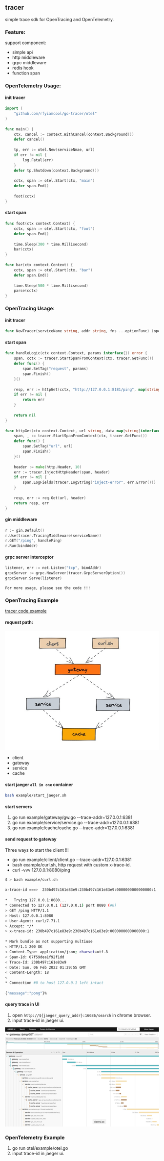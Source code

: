 ## tracer

simple trace sdk for OpenTracing and OpenTelemetry.

### Feature:

support component:

- simple api
- http middleware
- grpc middleware
- redis hook
- function span

### OpenTelemetry Usage:

#### init tracer

```go
import (
	"github.com/rfyiamcool/go-tracer/otel"
)

func main() {
	ctx, cancel := context.WithCancel(context.Background())
	defer cancel()

	tp, err := otel.New(serviceNmae, url)
	if err != nil {
		log.Fatal(err)
	}
	defer tp.Shutdown(context.Background())

	cctx, span := otel.Start(ctx, "main")
	defer span.End()

	foot(cctx)
}
```

#### start span

```go
func foot(ctx context.Context) {
	cctx, span := otel.Start(ctx, "foot")
	defer span.End()

	time.Sleep(300 * time.Millisecond)
	bar(cctx)
}

func bar(ctx context.Context) {
	cctx, span := otel.Start(ctx, "bar")
	defer span.End()

	time.Sleep(500 * time.Millisecond)
	parse(cctx)
}
```

### OpenTracing Usage:

#### init tracer

```go
func NewTracer(serviceName string, addr string, fns ...optionFunc) (opentracing.Tracer, io.Closer, error) {
```

#### start span

```go
func handleLogic(ctx context.Context, params interface{}) error {
	span, cctx := tracer.StartSpanFromContext(ctx, tracer.GetFunc())
	defer func() {
		span.SetTag("request", params)
		span.Finish()
	}()

	resp, err := httpGet(cctx, "http://127.0.0.1:8181/ping", map[string]interface{}{"k1": "v1"})
	if err != nil {
		return err
	}

	return nil
}

func httpGet(ctx context.Context, url string, data map[string]interface{}) (*req.Resp, error) {
	span, _ := tracer.StartSpanFromContext(ctx, tracer.GetFunc())
	defer func() {
		span.SetTag("url", url)
		span.Finish()
	}()

	header := make(http.Header, 10)
	err := tracer.InjectHttpHeader(span, header)
	if err != nil {
		span.LogFields(tracer.LogString("inject-error", err.Error()))
	}

	resp, err := req.Get(url, header)
	return resp, err
}
```

#### gin middleware

```go
r := gin.Default()
r.Use(tracer.TracingMiddleware(serviceName))
r.GET("/ping", handlePing)
r.Run(bindAddr)
```

#### grpc server interceptor

```go
listener, err := net.Listen("tcp", bindAddr)
grpcServer := grpc.NewServer(tracer.GrpcServerOption())
grpcServer.Serve(listener)
```

`For more usage, please see the code !!!`

### OpenTracing Example 

[tracer code example](http://git.hualala.com/gopkg/tracer/example/)

#### request path:

![](docs/trace.jpg)

- client
- gateway
- service
- cache

#### start jaeger `all in one` container

```sh
bash example/start_jaeger.sh
```

#### start servers

1. go run example/gateway/gw.go --trace-addr=127.0.0.1:6381
2. go run example/service/service.go --trace-addr=127.0.0.1:6381
3. go run example/cache/cache.go --trace-addr=127.0.0.1:6381

#### send request to gateway

Three ways to start the client !!!

- go run example/client/client.go --trace-addr=127.0.0.1:6381
- bash example/curl.sh, http request with custom x-trace-id.
- curl -vvv 127.0.0.1:8080/ping

```sh
$ > bash example/curl.sh

x-trace-id ===>  230b497c161e83e9:230b497c161e83e9:0000000000000000:1

*   Trying 127.0.0.1:8080...
* Connected to 127.0.0.1 (127.0.0.1) port 8080 (#0)
> GET /ping HTTP/1.1
> Host: 127.0.0.1:8080
> User-Agent: curl/7.71.1
> Accept: */*
> x-trace-id: 230b497c161e83e9:230b497c161e83e9:0000000000000000:1

* Mark bundle as not supporting multiuse
< HTTP/1.1 200 OK
< Content-Type: application/json; charset=utf-8
< Span-Id: 07f59dea1f92f1dd
< Trace-Id: 230b497c161e83e9
< Date: Sun, 06 Feb 2022 01:29:55 GMT
< Content-Length: 18
<
* Connection #0 to host 127.0.0.1 left intact

{"message":"pong"}%
```

#### query trace in UI

1. open `http://${jaeger_query_addr}:16686/search` in chrome browser.
2. input trace-id in jaeger ui.

![](docs/jaeger_get_trace.jpg)

### OpenTelemetry Example 

1. go run otel/example/otel.go
2. input trace-id in jaeger ui.
